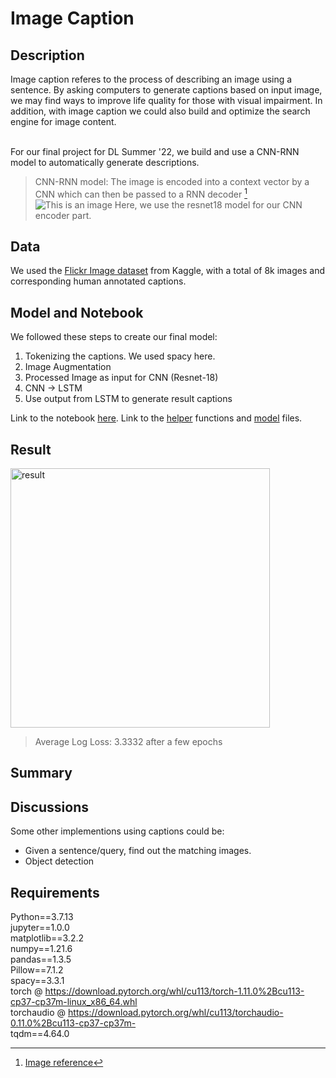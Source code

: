 # Image Caption

## Description
Image caption referes to the process of describing an image using a sentence. By asking computers to generate captions based on input image, we may find ways to improve life quality for those with visual impairment. In addition, with image caption we could also build and optimize the search engine for image content. <br><br>

For our final project for DL Summer '22, we build and use a CNN-RNN model to automatically generate descriptions.<br>

> CNN-RNN model: The image is encoded into a context vector by a CNN which can then be passed to a RNN decoder [^1]
![This is an image](https://miro.medium.com/max/1400/0*Z0KrVxXpDqTacrsF.)
Here, we use the resnet18 model for our CNN encoder part. <br>
[^1]: [Image reference](https://blog.mlreview.com/multi-modal-methods-image-captioning-from-translation-to-attention-895b6444256e)
## Data
We used the [Flickr Image dataset](https://www.kaggle.com/datasets/srbhshinde/flickr8k-sau) from Kaggle, with a total of 8k images and corresponding human annotated captions.
## Model and Notebook
We followed these steps to create our final model: <br>
1. Tokenizing the captions. We used spacy here.
2. Image Augmentation
3. Processed Image as input for CNN (Resnet-18)
4. CNN -> LSTM
5. Use output from LSTM to generate result captions<br>

Link to the notebook [here](https://github.com/ChenjiaGUO/image_caption/blob/main/DL_Final.ipynb).
Link to the [helper](https://github.com/ChenjiaGUO/image_caption/blob/main/helper.py) functions and [model](https://github.com/ChenjiaGUO/image_caption/blob/main/model.py) files.
## Result
<img width="415" alt="result" src="https://user-images.githubusercontent.com/86633319/176597505-51d736b5-db9e-48c7-a112-710e64f5d18f.png"> <br>
> Average Log Loss: 3.3332 after a few epochs
## Summary
## Discussions
Some other implementions using captions could be:<br>
- Given a sentence/query, find out the matching images.
- Object detection

## Requirements
Python==3.7.13  
jupyter==1.0.0  
matplotlib==3.2.2  
numpy==1.21.6  
pandas==1.3.5  
Pillow==7.1.2  
spacy==3.3.1  
torch @ https://download.pytorch.org/whl/cu113/torch-1.11.0%2Bcu113-cp37-cp37m-linux_x86_64.whl  
torchaudio @ https://download.pytorch.org/whl/cu113/torchaudio-0.11.0%2Bcu113-cp37-cp37m-  
tqdm==4.64.0  